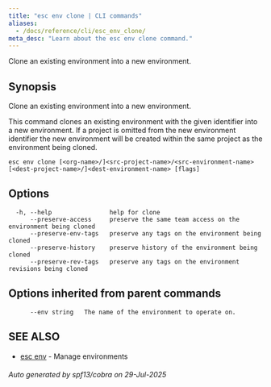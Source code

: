 ```yaml
---
title: "esc env clone | CLI commands"
aliases:
  - /docs/reference/cli/esc_env_clone/
meta_desc: "Learn about the esc env clone command."
---
```




Clone an existing environment into a new environment.

## Synopsis

Clone an existing environment into a new environment.

This command clones an existing environment with the given identifier into a new environment.
If a project is omitted from the new environment identifier the new environment will be created
within the same project as the environment being cloned.


```
esc env clone [<org-name>/]<src-project-name>/<src-environment-name> [<dest-project-name>/]<dest-environment-name> [flags]
```

## Options

```
  -h, --help                help for clone
      --preserve-access     preserve the same team access on the environment being cloned
      --preserve-env-tags   preserve any tags on the environment being cloned
      --preserve-history    preserve history of the environment being cloned
      --preserve-rev-tags   preserve any tags on the environment revisions being cloned
```

## Options inherited from parent commands

```
      --env string   The name of the environment to operate on.
```

## SEE ALSO

* [esc env](/docs/esc/cli/commands/esc_env/)	 - Manage environments

###### Auto generated by spf13/cobra on 29-Jul-2025
